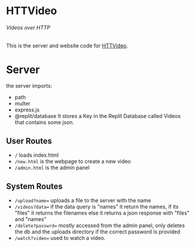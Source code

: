 # HTTVideo
###### *Videos over HTTP*

This is the server and website code for [HTTVideo](http://is.gd/httvideo).

# Server
the server imports:
- path
- multer
- express.js
- @replit/database
It stores a Key in the Replit Database called Videos that contains some json.
## User Routes
- `/` loads index.html
- `/new.html` is the webpage to create a new video
- `/admin.html` is the admin panel

## System Routes
- `/upload?name=` uploads a file to the server with the name
- `/videos?data=` if the data query is "names" it return the names, if its "files" it returns the filenames else it returns a json response with "files" and "names"
- `/delete?passwrd=` mostly accessed from the admin panel, only deletes the db and the uploads directory if the correct password is provided
- `/watch?video=` used to watch a video.





